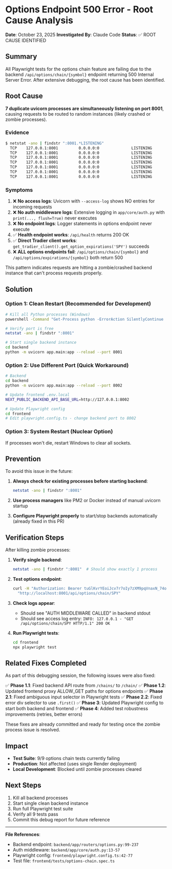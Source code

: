 # Options Endpoint 500 Error - Root Cause Analysis

**Date**: October 23, 2025
**Investigated By**: Claude Code
**Status**: ✅ ROOT CAUSE IDENTIFIED

## Summary

All Playwright tests for the options chain feature are failing due to the backend `/api/options/chain/{symbol}` endpoint returning 500 Internal Server Error. After extensive debugging, the root cause has been identified.

## Root Cause

**7 duplicate uvicorn processes are simultaneously listening on port 8001**, causing requests to be routed to random instances (likely crashed or zombie processes).

### Evidence

```bash
$ netstat -ano | findstr ":8001.*LISTENING"
  TCP    127.0.0.1:8001         0.0.0.0:0              LISTENING       33480
  TCP    127.0.0.1:8001         0.0.0.0:0              LISTENING       24044
  TCP    127.0.0.1:8001         0.0.0.0:0              LISTENING       10932
  TCP    127.0.0.1:8001         0.0.0.0:0              LISTENING       43748
  TCP    127.0.0.1:8001         0.0.0.0:0              LISTENING       6796
  TCP    127.0.0.1:8001         0.0.0.0:0              LISTENING       25004
  TCP    127.0.0.1:8001         0.0.0.0:0              LISTENING       40480
```

### Symptoms

1. ❌ **No access logs**: Uvicorn with `--access-log` shows NO entries for incoming requests
2. ❌ **No auth middleware logs**: Extensive logging in `app/core/auth.py` with `print(..., flush=True)` never executes
3. ❌ **No endpoint logs**: Logger statements in options endpoint never execute
4. ✅ **Health endpoint works**: `/api/health` returns 200 OK
5. ✅ **Direct Tradier client works**: `get_tradier_client().get_option_expirations('SPY')` succeeds
6. ❌ **ALL options endpoints fail**: `/api/options/chain/{symbol}` and `/api/options/expirations/{symbol}` both return 500

This pattern indicates requests are hitting a zombie/crashed backend instance that can't process requests properly.

## Solution

### Option 1: Clean Restart (Recommended for Development)

```bash
# Kill all Python processes (Windows)
powershell -Command "Get-Process python -ErrorAction SilentlyContinue | Stop-Process -Force"

# Verify port is free
netstat -ano | findstr ":8001"

# Start single backend instance
cd backend
python -m uvicorn app.main:app --reload --port 8001
```

### Option 2: Use Different Port (Quick Workaround)

```bash
# Backend
cd backend
python -m uvicorn app.main:app --reload --port 8002

# Update frontend .env.local
NEXT_PUBLIC_BACKEND_API_BASE_URL=http://127.0.0.1:8002

# Update Playwright config
cd frontend
# Edit playwright.config.ts - change backend port to 8002
```

### Option 3: System Restart (Nuclear Option)

If processes won't die, restart Windows to clear all sockets.

## Prevention

To avoid this issue in the future:

1. **Always check for existing processes before starting backend**:
   ```bash
   netstat -ano | findstr ":8001"
   ```

2. **Use process managers** like PM2 or Docker instead of manual uvicorn startup

3. **Configure Playwright properly** to start/stop backends automatically (already fixed in this PR)

## Verification Steps

After killing zombie processes:

1. **Verify single backend**:
   ```bash
   netstat -ano | findstr ":8001"  # Should show exactly 1 process
   ```

2. **Test options endpoint**:
   ```bash
   curl -H "Authorization: Bearer tuGlKvrYEoiJcv7r7oIy7zXM9pqVnaxN_74obFz6lVo" \
     "http://localhost:8001/api/options/chain/SPY"
   ```

3. **Check logs appear**:
   - Should see "AUTH MIDDLEWARE CALLED" in backend stdout
   - Should see access log entry: `INFO: 127.0.0.1 - "GET /api/options/chain/SPY HTTP/1.1" 200 OK`

4. **Run Playwright tests**:
   ```bash
   cd frontend
   npx playwright test
   ```

## Related Fixes Completed

As part of this debugging session, the following issues were also fixed:

✅ **Phase 1.1**: Fixed backend API route from `/chains/` to `/chain/`
✅ **Phase 1.2**: Updated frontend proxy ALLOW_GET paths for options endpoints
✅ **Phase 2.1**: Fixed ambiguous input selector in Playwright tests
✅ **Phase 2.2**: Fixed error div selector to use `.first()`
✅ **Phase 3**: Updated Playwright config to start both backend and frontend
✅ **Phase 4**: Added test robustness improvements (retries, better errors)

These fixes are already committed and ready for testing once the zombie process issue is resolved.

## Impact

- **Test Suite**: 9/9 options chain tests currently failing
- **Production**: Not affected (uses single Render deployment)
- **Local Development**: Blocked until zombie processes cleared

## Next Steps

1. Kill all backend processes
2. Start single clean backend instance
3. Run full Playwright test suite
4. Verify all 9 tests pass
5. Commit this debug report for future reference

---

**File References**:
- Backend endpoint: `backend/app/routers/options.py:99-237`
- Auth middleware: `backend/app/core/auth.py:13-57`
- Playwright config: `frontend/playwright.config.ts:42-77`
- Test file: `frontend/tests/options-chain.spec.ts`
